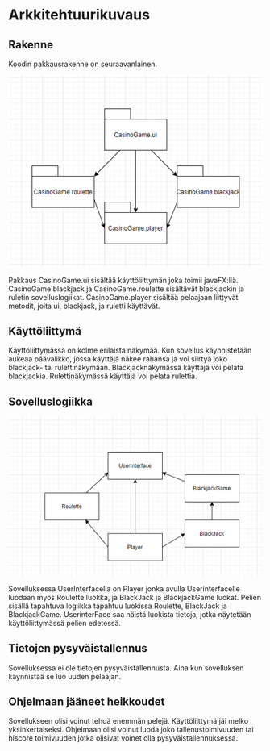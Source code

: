 # Arkkitehtuurikuvaus

## Rakenne

Koodin pakkausrakenne on seuraavanlainen. 

<img src="https://github.com/MatAleksi/ot-harjoitustyo/blob/main/ot-harjoitustyo/dokumentaatio/kuvat/rakenne.PNG" width="600">

Pakkaus CasinoGame.ui sisältää käyttöliittymän joka toimii javaFX:llä. CasinoGame.blackjack ja CasinoGame.roulette sisältävät blackjackin ja ruletin sovelluslogiikat. CasinoGame.player sisältää pelaajaan liittyvät metodit, joita ui, blackjack, ja ruletti käyttävät.

## Käyttöliittymä

Käyttöliittymässä on kolme erilaista näkymää. Kun sovellus käynnistetään aukeaa päävalikko, jossa käyttäjä näkee rahansa ja voi siirtyä joko blackjack- tai rulettinäkymään. Blackjacknäkymässä käyttäjä voi pelata blackjackia. Rulettinäkymässä käyttäjä voi pelata rulettia.

## Sovelluslogiikka

<img src ="https://github.com/MatAleksi/ot-harjoitustyo/blob/main/ot-harjoitustyo/dokumentaatio/kuvat/Luokkakaavio.PNG" width="600">

Sovelluksessa UserInterfacella on Player jonka avulla Userinterfacelle luodaan myös Roulette luokka, ja BlackJack ja BlackjackGame luokat. Pelien sisällä tapahtuva logiikka tapahtuu luokissa Roulette, BlackJack ja BlackjackGame. UserinterFace saa näistä luokista tietoja, jotka näytetään käyttöliittymässä pelien edetessä.

## Tietojen pysyväistallennus

Sovelluksessa ei ole tietojen pysyväistallennusta. Aina kun sovelluksen käynnistää se luo uuden pelaajan. 

## Ohjelmaan jääneet heikkoudet

Sovellukseen olisi voinut tehdä enemmän pelejä. Käyttöliittymä jäi melko yksinkertaiseksi. Ohjelmaan olisi voinut luoda joko tallenustoimivuuden tai hiscore toimivuuden jotka olisivat voinet olla pysyväistallennuksessa.
